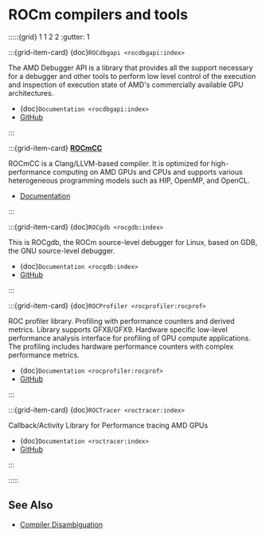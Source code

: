 # ROCm compilers and tools

:::::{grid} 1 1 2 2
:gutter: 1

:::{grid-item-card} {doc}`ROCdbgapi <rocdbgapi:index>`

The AMD Debugger API is a library that provides all the support necessary for a
debugger and other tools to perform low level control of the execution and
inspection of execution state of AMD's commercially available GPU architectures.

- {doc}`Documentation <rocdbgapi:index>`
- [GitHub](https://github.com/ROCm-Developer-Tools/ROCdbgapi/)

:::

:::{grid-item-card}
**[ROCmCC](../rocmcc/rocmcc.md)**

ROCmCC is a Clang/LLVM-based compiler. It is optimized for high-performance
computing on AMD GPUs and CPUs and supports various heterogeneous programming
models such as HIP, OpenMP, and OpenCL.

- [Documentation](../rocmcc/rocmcc.md)

:::

:::{grid-item-card} {doc}`ROCgdb <rocgdb:index>`

This is ROCgdb, the ROCm source-level debugger for Linux, based on GDB, the GNU source-level debugger.

- {doc}`Documentation <rocgdb:index>`
- [GitHub](https://github.com/ROCm-Developer-Tools/ROCgdb/)

:::

:::{grid-item-card} {doc}`ROCProfiler <rocprofiler:rocprof>`

ROC profiler library. Profiling with performance counters and derived metrics. Library supports GFX8/GFX9. Hardware specific low-level performance analysis interface for profiling of GPU compute applications. The profiling includes hardware performance counters with complex performance metrics.

- {doc}`Documentation <rocprofiler:rocprof>`
- [GitHub](https://github.com/ROCm-Developer-Tools/rocprofiler/)

:::

:::{grid-item-card} {doc}`ROCTracer <roctracer:index>`

Callback/Activity Library for Performance tracing AMD GPUs

- {doc}`Documentation <roctracer:index>`
- [GitHub](https://github.com/ROCm-Developer-Tools/roctracer)

:::

:::::

## See Also

- [Compiler Disambiguation](../../conceptual/compiler_disambiguation.md)
